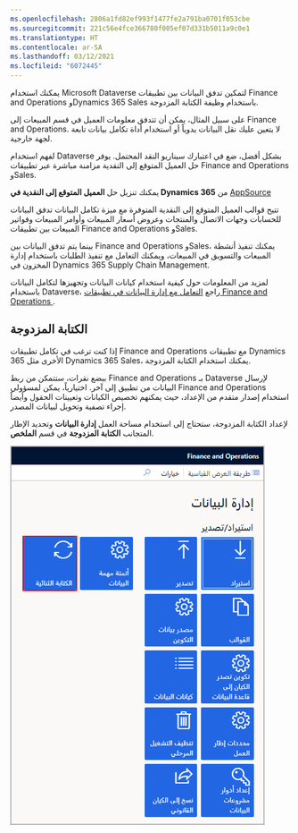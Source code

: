 ```yaml
---
ms.openlocfilehash: 2806a1fd82ef993f1477fe2a791ba0701f053cbe
ms.sourcegitcommit: 221c56e4fce366780f005ef07d331b5011a9c0e1
ms.translationtype: HT
ms.contentlocale: ar-SA
ms.lasthandoff: 03/12/2021
ms.locfileid: "6072445"
---
```

يمكنك استخدام Microsoft Dataverse لتمكين تدفق البيانات بين تطبيقات Finance and Operations وDynamics 365 Sales باستخدام وظيفة الكتابة المزدوجة. 

على سبيل المثال، يمكن أن تتدفق معلومات العميل في قسم المبيعات إلى Finance and Operations. لا يتعين عليك نقل البيانات يدوياً أو استخدام أداة تكامل بيانات تابعة لجهة خارجية.

لفهم استخدام Dataverse بشكل أفضل، ضع في اعتبارك سيناريو النقد المحتمل. يوفر حل العميل المتوقع إلى النقدية مزامنة مباشرة عبر تطبيقات Finance and Operations وSales. 

يمكنك تنزيل حل **العميل المتوقع إلى النقدية في Dynamics 365** من [AppSource](https://appsource.microsoft.com/?azure-portal=true)

تتيح قوالب العميل المتوقع إلى النقدية المتوفرة مع ميزة تكامل البيانات تدفق البيانات للحسابات وجهات الاتصال والمنتجات وعروض أسعار المبيعات وأوامر المبيعات وفواتير المبيعات بين تطبيقات Finance and Operations وSales. 

بينما يتم تدفق البيانات بين Finance and Operations وSales، يمكنك تنفيذ أنشطة المبيعات والتسويق في المبيعات، ويمكنك التعامل مع تنفيذ الطلبات باستخدام إدارة المخزون في Dynamics 365 Supply Chain Management.

لمزيد من المعلومات حول كيفية استخدام كيانات البيانات وتجهيزها لتكامل البيانات باستخدام Dataverse، راجع [التعامل مع إدارة البيانات في تطبيقات Finance and Operations ](https://docs.microsoft.com/learn/modules/work-data-management-finance-operations/?azure-portal=true). 


## <a name="dual-write"></a>الكتابة المزدوجة
إذا كنت ترغب في تكامل تطبيقات Finance and Operations مع تطبيقات Dynamics 365 الأخرى مثل Dynamics 365 Sales، يمكنك استخدام الكتابة المزدوجة. 

ببضع نقرات، ستتمكن من ربط Finance and Operations بـ Dataverse لإرسال البيانات من تطبيق إلى آخر. اختيارياً، يمكن لمسؤولي Finance and Operations استخدام إصدار متقدم من الإعداد، حيث يمكنهم تخصيص الكيانات وتعيينات الحقول وأيضاً إجراء تصفية وتحويل لبيانات المصدر.

لإعداد الكتابة المزدوجة، ستحتاج إلى استخدام مساحة العمل **إدارة البيانات** وتحديد الإطار المتجانب **الكتابة المزدوجة** في قسم **الملخص**.

![لقطة شاشة لمساحة عمل إدارة البيانات تُبرز مربع الكتابة المزدوجة.](../media/data-management.png)
